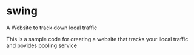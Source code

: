 # swing
A Website to track down local traffic

This is a sample code for creating a website that tracks your llocal traffic and povides pooling service
